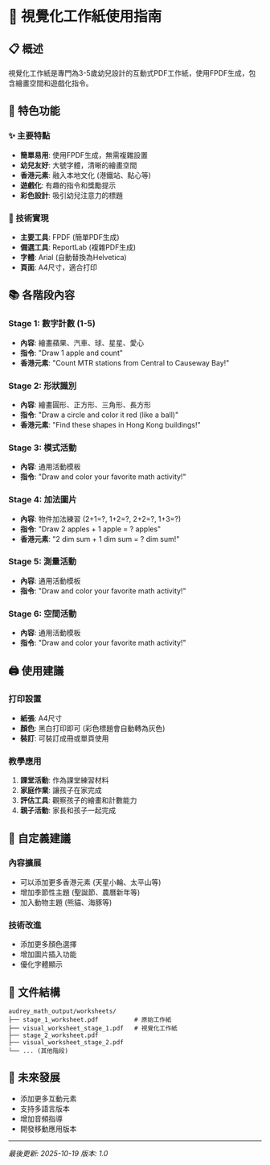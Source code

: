 # 🎨 視覺化工作紙使用指南

## 📋 概述
視覺化工作紙是專門為3-5歲幼兒設計的互動式PDF工作紙，使用FPDF生成，包含繪畫空間和遊戲化指令。

## 🎯 特色功能

### ✨ 主要特點
- **簡單易用**: 使用FPDF生成，無需複雜設置
- **幼兒友好**: 大號字體，清晰的繪畫空間
- **香港元素**: 融入本地文化 (港鐵站、點心等)
- **遊戲化**: 有趣的指令和獎勵提示
- **彩色設計**: 吸引幼兒注意力的標題

### 🔧 技術實現
- **主要工具**: FPDF (簡單PDF生成)
- **備選工具**: ReportLab (複雜PDF生成)
- **字體**: Arial (自動替換為Helvetica)
- **頁面**: A4尺寸，適合打印

## 📚 各階段內容

### Stage 1: 數字計數 (1-5)
- **內容**: 繪畫蘋果、汽車、球、星星、愛心
- **指令**: "Draw 1 apple and count"
- **香港元素**: "Count MTR stations from Central to Causeway Bay!"

### Stage 2: 形狀識別
- **內容**: 繪畫圓形、正方形、三角形、長方形
- **指令**: "Draw a circle and color it red (like a ball)"
- **香港元素**: "Find these shapes in Hong Kong buildings!"

### Stage 3: 模式活動
- **內容**: 通用活動模板
- **指令**: "Draw and color your favorite math activity!"

### Stage 4: 加法圖片
- **內容**: 物件加法練習 (2+1=?, 1+2=?, 2+2=?, 1+3=?)
- **指令**: "Draw 2 apples + 1 apple = ? apples"
- **香港元素**: "2 dim sum + 1 dim sum = ? dim sum!"

### Stage 5: 測量活動
- **內容**: 通用活動模板
- **指令**: "Draw and color your favorite math activity!"

### Stage 6: 空間活動
- **內容**: 通用活動模板
- **指令**: "Draw and color your favorite math activity!"

## 🖨️ 使用建議

### 打印設置
- **紙張**: A4尺寸
- **顏色**: 黑白打印即可 (彩色標題會自動轉為灰色)
- **裝訂**: 可裝訂成冊或單頁使用

### 教學應用
1. **課堂活動**: 作為課堂練習材料
2. **家庭作業**: 讓孩子在家完成
3. **評估工具**: 觀察孩子的繪畫和計數能力
4. **親子活動**: 家長和孩子一起完成

## 🎨 自定義建議

### 內容擴展
- 可以添加更多香港元素 (天星小輪、太平山等)
- 增加季節性主題 (聖誕節、農曆新年等)
- 加入動物主題 (熊貓、海豚等)

### 技術改進
- 添加更多顏色選擇
- 增加圖片插入功能
- 優化字體顯示

## 📁 文件結構
```
audrey_math_output/worksheets/
├── stage_1_worksheet.pdf          # 原始工作紙
├── visual_worksheet_stage_1.pdf   # 視覺化工作紙
├── stage_2_worksheet.pdf
├── visual_worksheet_stage_2.pdf
└── ... (其他階段)
```

## 🚀 未來發展
- 添加更多互動元素
- 支持多語言版本
- 增加音頻指導
- 開發移動應用版本

---
*最後更新: 2025-10-19*
*版本: 1.0*
